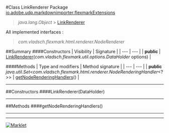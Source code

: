 #Class LinkRenderer
Package [io.adobe.udp.markdownimporter.flexmarkExtensions](README.md)<br>

> *java.lang.Object* > [LinkRenderer](LinkRenderer.md)

All implemented interfaces :
> *com.vladsch.flexmark.html.renderer.NodeRenderer*




##Summary
####Constructors
| Visibility | Signature |
| --- | --- |
| **public** | [LinkRenderer](#linkrendererdataholder)(*com.vladsch.flexmark.util.options.DataHolder* options) |

####Methods
| Type and modifiers | Method signature |
| --- | --- |
| **public** *java.util.Set*<*com.vladsch.flexmark.html.renderer.NodeRenderingHandler*<?>> | [getNodeRenderingHandlers](#getnoderenderinghandlers)() |

---


##Constructors
####LinkRenderer(DataHolder)
> 


---


##Methods
####getNodeRenderingHandlers()
> 


---

---

[![Marklet](https://img.shields.io/badge/Generated%20by-Marklet-green.svg)](https://github.com/Faylixe/marklet)